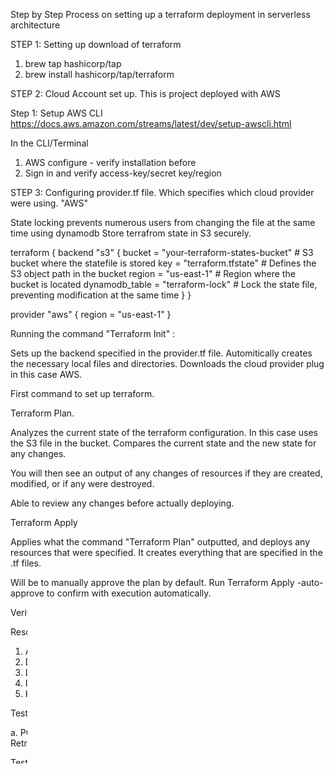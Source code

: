 Step by Step Process on setting up a terraform deployment in serverless architecture

STEP 1:
Setting up download of terraform

1. brew tap hashicorp/tap
2. brew install hashicorp/tap/terraform

STEP 2:
Cloud Account set up. This is project deployed with AWS

Step 1: Setup AWS CLI https://docs.aws.amazon.com/streams/latest/dev/setup-awscli.html

In the CLI/Terminal

1. AWS configure - verify installation before
2. Sign in and verify access-key/secret key/region

STEP 3:
Configuring provider.tf file.
Which specifies which cloud provider were using. "AWS"

State locking prevents numerous users from changing the file at the same time using dynamodb
Store terrafrom state in S3 securely.

terraform {
  backend "s3" {
    bucket         = "your-terraform-states-bucket" # S3 bucket where the statefile is stored
    key            = "terraform.tfstate" # Defines the S3 object path in the bucket
    region         = "us-east-1" # Region where the bucket is located
    dynamodb_table = "terraform-lock" # Lock the state file, preventing modification at the same time
  }
}

provider "aws" {
  region = "us-east-1"
}

Running the command  "Terraform Init" :

Sets up the backend specified in the provider.tf file.
Automitically creates the necessary local files and directories. 
Downloads the cloud provider plug in this case AWS.

First command to set up terraform. 

Terraform Plan.
 
Analyzes the current state of the terraform configuration. In this case uses the S3 file in the bucket. 
Compares the current state and the new state for any changes. 

You will then see an output of any changes of resources if they are created, modified, or if any were destroyed. 

Able to review any changes before actually deploying. 


Terraform Apply 

Applies what the command "Terraform Plan" outputted, and deploys any resources that were specified. It creates everything that are specified in the .tf files.

Will be to manually approve the plan by default. Run Terraform Apply -auto-approve to confirm with execution automatically.



Verify Resources created in AWS console. 


Resources created should be: 

1. API Gateway
2. DynamoDB
3. Lambda Function
4. IAM policies configured for each resource. 
5. KMS associated with API, for security. 


Testing API Gateway, with the following endpoints. 

a.	POST /submitData: Accepts user data submissions.
b.	GET /data?id={id} : Retrieves a specific data entry by its ID.
c.	GET /data : return all data

Testing Lambda Function that inserts data
Checks for existing ID before inserting
Check for blacklisted Keywords and rejects submission if they are included
Adds metadata, submission time, stores info in DynamoDB

DynamoDB Table UserSubmission Config

Billing uses pay per request based on read/write permissions
Id as the primary key
Adds a tag

Rate limit table

Uses same billing mode. 
user_id as the primary key

Tracks API usage,
Requests counts per user
Last timestamp see rate limit function in lambda 


Optional updates can include PITR for backup purposes. 
